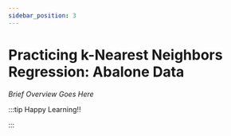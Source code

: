```yaml
---
sidebar_position: 3
---
```


# Practicing k-Nearest Neighbors Regression: Abalone Data

_Brief Overview Goes Here_

:::tip Happy Learning!!

<QuestButton text="Go To Quest" link="" />

:::

